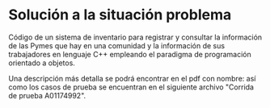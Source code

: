 # Solución a la situación problema

Código de un sistema de inventario para registrar  y consultar la información de las Pymes que hay en una comunidad y la información de sus trabajadores en lenguaje C++ empleando el paradigma de programación orientado a objetos.

Una descripción más detalla se podrá encontrar en el pdf con nombre: así como los casos de prueba se encuentran en el siguiente archivo "Corrida de prueba A01174992".

